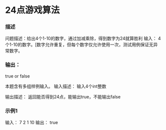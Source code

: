 # 24点游戏算法

### 描述
问题描述：给出4个1-10的数字，通过加减乘除，得到数字为24就算胜利
输入：
4个1-10的数字。[数字允许重复，但每个数字仅允许使用一次，测试用例保证无异常数字。


### 输出：

true or false

本题含有多组样例输入。
输入描述：
输入4个int整数

输出描述：
返回能否得到24点，能输出true，不能输出false

### 示例1
输入：
7 2 1 10
输出：
true
